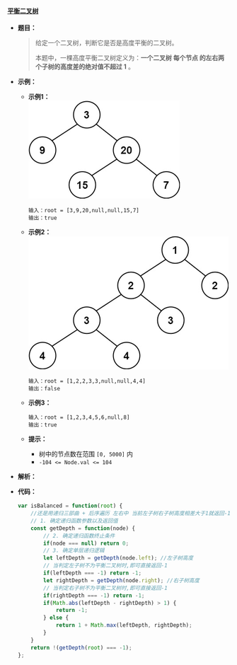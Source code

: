 #### [平衡二叉树](https://leetcode.cn/problems/balanced-binary-tree/)

* **题目：**

  >给定一个二叉树，判断它是否是高度平衡的二叉树。
  >
  >本题中，一棵高度平衡二叉树定义为：**一个二叉树 每个节点 的左右两个子树的高度差的绝对值不超过 1** 。

* **示例：**

  * **示例1：**<br>![img](09.！是否为平衡二叉树.assets/balance_1-16629729431727.jpg)

    ```
    输入：root = [3,9,20,null,null,15,7]
    输出：true
    ```

  * **示例2：**<br>![img](09.！是否为平衡二叉树.assets/balance_2.jpg)

    ```
    输入：root = [1,2,2,3,3,null,null,4,4]
    输出：false
    ```

  * **示例3：**

    ```
    输入：root = [1,2,3,4,5,6,null,8]
    输出：true
    ```

  * **提示：**

    * 树中的节点数在范围 `[0, 5000]` 内
    * `-104 <= Node.val <= 104`

* **解析：**

  >

* **代码：**

  ```js
  var isBalanced = function(root) {
      //还是用递归三部曲 + 后序遍历 左右中 当前左子树右子树高度相差大于1就返回-1
      // 1. 确定递归函数参数以及返回值
      const getDepth = function(node) {
          // 2. 确定递归函数终止条件
          if(node === null) return 0;
          // 3. 确定单层递归逻辑
          let leftDepth = getDepth(node.left); //左子树高度
          // 当判定左子树不为平衡二叉树时,即可直接返回-1
          if(leftDepth === -1) return -1;
          let rightDepth = getDepth(node.right); //右子树高度
          // 当判定右子树不为平衡二叉树时,即可直接返回-1
          if(rightDepth === -1) return -1;
          if(Math.abs(leftDepth - rightDepth) > 1) {
              return -1;
          } else {
              return 1 + Math.max(leftDepth, rightDepth);
          }
      }
      return !(getDepth(root) === -1);
  };
  ```